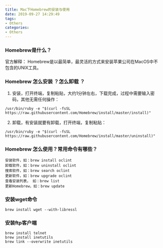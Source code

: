 ```yaml
---
title: Mac下Homebrew的安装与使用
date: 2019-09-27 14:29:49
tags:
- Others
categories:
- Others
---
```


### Homebrew是什么？

官方解释： 
Homebrew是以最简单，最灵活的方式来安装苹果公司在MacOS中不包含的UNIX工具。 

<!-- more -->

### Homebrew 怎么安装 ？怎么卸载 ？


1. 安装，打开终端，复制粘贴，大约1分钟左右，下载完成，过程中需要输入密码，其他无需任何操作：

```shell
/usr/bin/ruby -e "$(curl -fsSL https://raw.githubusercontent.com/Homebrew/install/master/install)"
```

2. 卸载，有安装就要有卸载，打开终端，复制粘贴：

```shell
/usr/bin/ruby -e "$(curl -fsSL https://raw.githubusercontent.com/Homebrew/install/master/uninstall)"
```

### Homebrew 怎么使用？常用命令有哪些？ ###

```text
安装软件，如：brew install oclint
卸载软件，如：brew uninstall oclint
搜索软件，如：brew search oclint
更新软件，如：brew upgrade oclint
查看安装列表， 如：brew list
更新Homebrew，如：brew update
```

### 安装wget命令 ###

```shell
brew install wget --with-libressl
```

### 安装ftp客户端 ###

```shell
brew install telnet 
brew install inetutils 
brew link --overwrite inetutils
```
